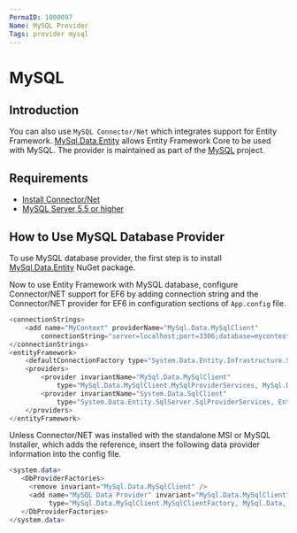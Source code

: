 ```yaml
---
PermaID: 1000097
Name: MySQL Provider
Tags: provider mysql
---
```


# MySQL

## Introduction

You can also use `MySQL Connector/Net` which integrates support for Entity Framework. [MySql.Data.Entity](https://www.nuget.org/packages/MySql.Data.Entity/7.0.7-m61) allows Entity Framework Core to be used with MySQL. The provider is maintained as part of the [MySQL](https://dev.mysql.com/) project. 

## Requirements

 - [Install Connector/Net](https://dev.mysql.com/doc/connector-net/en/connector-net-installation-windows.html)
 - [MySQL Server 5.5 or higher](https://dev.mysql.com/downloads/)

## How to Use MySQL Database Provider

To use MySQL database provider, the first step is to install [MySql.Data.Entity](https://www.nuget.org/packages/MySql.Data.Entity/7.0.7-m61) NuGet package.

Now to use Entity Framework with MySQL database, configure Connector/NET support for EF6 by adding connection string and the Connector/NET provider for EF6 in configuration sections of `App.config` file. 

```csharp
<connectionStrings>
    <add name="MyContext" providerName="MySql.Data.MySqlClient"
        connectionString="server=localhost;port=3306;database=mycontext;uid=root;password=********"/>
</connectionStrings>
<entityFramework>
    <defaultConnectionFactory type="System.Data.Entity.Infrastructure.SqlConnectionFactory, EntityFramework"/>
    <providers>
        <provider invariantName="MySql.Data.MySqlClient"
            type="MySql.Data.MySqlClient.MySqlProviderServices, MySql.Data.Entity.EF6"/>
        <provider invariantName="System.Data.SqlClient"
            type="System.Data.Entity.SqlServer.SqlProviderServices, EntityFramework.SqlServer"/>
    </providers>
</entityFramework>
```

Unless Connector/NET was installed with the standalone MSI or MySQL Installer, which adds the reference, insert the following data provider information into the config file.

```csharp
<system.data>
   <DbProviderFactories>
     <remove invariant="MySql.Data.MySqlClient" />
     <add name="MySQL Data Provider" invariant="MySql.Data.MySqlClient" description=".Net Framework Data Provider for MySQL" 
          type="MySql.Data.MySqlClient.MySqlClientFactory, MySql.Data, Version=8.0.10.0, Culture=neutral, PublicKeyToken=c5687fc88969c44d" />
   </DbProviderFactories>
</system.data>
```